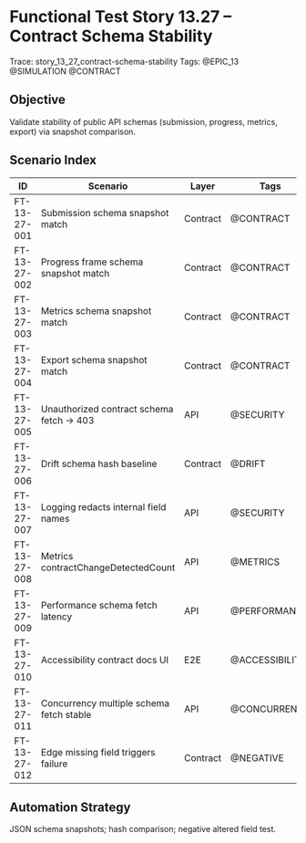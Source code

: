 # Functional Test Story 13.27 – Contract Schema Stability

Trace: story_13_27_contract-schema-stability
Tags: @EPIC_13 @SIMULATION @CONTRACT

## Objective
Validate stability of public API schemas (submission, progress, metrics, export) via snapshot comparison.

## Scenario Index
| ID | Scenario | Layer | Tags |
|----|----------|-------|------|
| FT-13-27-001 | Submission schema snapshot match | Contract | @CONTRACT |
| FT-13-27-002 | Progress frame schema snapshot match | Contract | @CONTRACT |
| FT-13-27-003 | Metrics schema snapshot match | Contract | @CONTRACT |
| FT-13-27-004 | Export schema snapshot match | Contract | @CONTRACT |
| FT-13-27-005 | Unauthorized contract schema fetch -> 403 | API | @SECURITY |
| FT-13-27-006 | Drift schema hash baseline | Contract | @DRIFT |
| FT-13-27-007 | Logging redacts internal field names | API | @SECURITY |
| FT-13-27-008 | Metrics contractChangeDetectedCount | API | @METRICS |
| FT-13-27-009 | Performance schema fetch latency | API | @PERFORMANCE |
| FT-13-27-010 | Accessibility contract docs UI | E2E | @ACCESSIBILITY |
| FT-13-27-011 | Concurrency multiple schema fetch stable | API | @CONCURRENCY |
| FT-13-27-012 | Edge missing field triggers failure | Contract | @NEGATIVE |

## Automation Strategy
JSON schema snapshots; hash comparison; negative altered field test.
